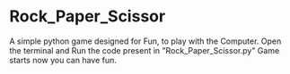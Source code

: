 # Rock_Paper_Scissor
A simple python game designed for Fun, to play with the Computer.
Open the terminal and Run the code present in "Rock_Paper_Scissor.py"
Game starts now you can have fun.
